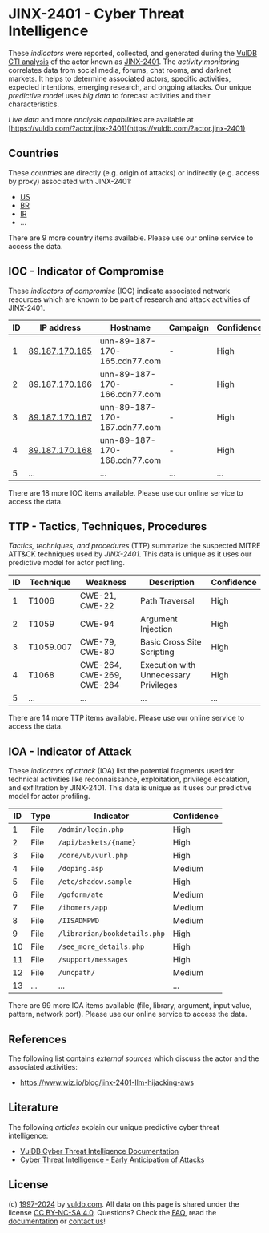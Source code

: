 # JINX-2401 - Cyber Threat Intelligence

These _indicators_ were reported, collected, and generated during the [VulDB CTI analysis](https://vuldb.com/?kb.cti) of the actor known as [JINX-2401](https://vuldb.com/?actor.jinx-2401). The _activity monitoring_ correlates data from social media, forums, chat rooms, and darknet markets. It helps to determine associated actors, specific activities, expected intentions, emerging research, and ongoing attacks. Our unique _predictive model_ uses _big data_ to forecast activities and their characteristics.

_Live data_ and more _analysis capabilities_ are available at [https://vuldb.com/?actor.jinx-2401](https://vuldb.com/?actor.jinx-2401)

## Countries

These _countries_ are directly (e.g. origin of attacks) or indirectly (e.g. access by proxy) associated with JINX-2401:

* [US](https://vuldb.com/?country.us)
* [BR](https://vuldb.com/?country.br)
* [IR](https://vuldb.com/?country.ir)
* ...

There are 9 more country items available. Please use our online service to access the data.

## IOC - Indicator of Compromise

These _indicators of compromise_ (IOC) indicate associated network resources which are known to be part of research and attack activities of JINX-2401.

ID | IP address | Hostname | Campaign | Confidence
-- | ---------- | -------- | -------- | ----------
1 | [89.187.170.165](https://vuldb.com/?ip.89.187.170.165) | unn-89-187-170-165.cdn77.com | - | High
2 | [89.187.170.166](https://vuldb.com/?ip.89.187.170.166) | unn-89-187-170-166.cdn77.com | - | High
3 | [89.187.170.167](https://vuldb.com/?ip.89.187.170.167) | unn-89-187-170-167.cdn77.com | - | High
4 | [89.187.170.168](https://vuldb.com/?ip.89.187.170.168) | unn-89-187-170-168.cdn77.com | - | High
5 | ... | ... | ... | ...

There are 18 more IOC items available. Please use our online service to access the data.

## TTP - Tactics, Techniques, Procedures

_Tactics, techniques, and procedures_ (TTP) summarize the suspected MITRE ATT&CK techniques used by _JINX-2401_. This data is unique as it uses our predictive model for actor profiling.

ID | Technique | Weakness | Description | Confidence
-- | --------- | -------- | ----------- | ----------
1 | T1006 | CWE-21, CWE-22 | Path Traversal | High
2 | T1059 | CWE-94 | Argument Injection | High
3 | T1059.007 | CWE-79, CWE-80 | Basic Cross Site Scripting | High
4 | T1068 | CWE-264, CWE-269, CWE-284 | Execution with Unnecessary Privileges | High
5 | ... | ... | ... | ...

There are 14 more TTP items available. Please use our online service to access the data.

## IOA - Indicator of Attack

These _indicators of attack_ (IOA) list the potential fragments used for technical activities like reconnaissance, exploitation, privilege escalation, and exfiltration by JINX-2401. This data is unique as it uses our predictive model for actor profiling.

ID | Type | Indicator | Confidence
-- | ---- | --------- | ----------
1 | File | `/admin/login.php` | High
2 | File | `/api/baskets/{name}` | High
3 | File | `/core/vb/vurl.php` | High
4 | File | `/doping.asp` | Medium
5 | File | `/etc/shadow.sample` | High
6 | File | `/goform/ate` | Medium
7 | File | `/ihomers/app` | Medium
8 | File | `/IISADMPWD` | Medium
9 | File | `/librarian/bookdetails.php` | High
10 | File | `/see_more_details.php` | High
11 | File | `/support/messages` | High
12 | File | `/uncpath/` | Medium
13 | ... | ... | ...

There are 99 more IOA items available (file, library, argument, input value, pattern, network port). Please use our online service to access the data.

## References

The following list contains _external sources_ which discuss the actor and the associated activities:

* https://www.wiz.io/blog/jinx-2401-llm-hijacking-aws

## Literature

The following _articles_ explain our unique predictive cyber threat intelligence:

* [VulDB Cyber Threat Intelligence Documentation](https://vuldb.com/?kb.cti)
* [Cyber Threat Intelligence - Early Anticipation of Attacks](https://www.scip.ch/en/?labs.20201022)

## License

(c) [1997-2024](https://vuldb.com/?kb.changelog) by [vuldb.com](https://vuldb.com/?kb.about). All data on this page is shared under the license [CC BY-NC-SA 4.0](https://creativecommons.org/licenses/by-nc-sa/4.0/). Questions? Check the [FAQ](https://vuldb.com/?kb.faq), read the [documentation](https://vuldb.com/?kb) or [contact us](https://vuldb.com/?contact)!
